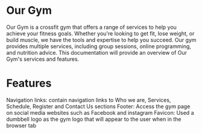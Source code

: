 # Our Gym

Our Gym is a crossfit gym that offers a range of services to help you achieve your fitness goals. Whether you're looking to get fit, lose weight, or build muscle, we have the tools and expertise to help you succeed. Our gym provides multiple services, including group sessions, online programming, and nutrition advice. This documentation will provide an overview of Our Gym's services and features.




# Features

Navigation links: contain navigation links to Who we are, Services, Schedule, Register and Contact Us sections
Footer: Access the gym page on social media websites such as Facebook and instagram
Favicon: Used a dumbbell logo as the gym logo that will appear to the user when in the browser tab
